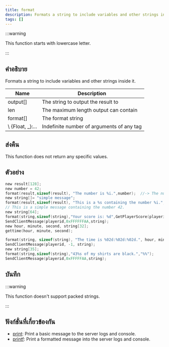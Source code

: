 ```yaml
---
title: format
description: Formats a string to include variables and other strings inside it.
tags: []
---
```


:::warning

This function starts with lowercase letter.

:::

## คำอธิบาย

Formats a string to include variables and other strings inside it.

| Name           | Description                               |
| -------------- | ----------------------------------------- |
| output[]       | The string to output the result to        |
| len            | The maximum length output can contain     |
| format[]       | The format string                         |
\ \{Float, _}:... | Indefinite number of arguments of any tag |

## ส่งคืน

This function does not return any specific values.

## ตัวอย่าง

```c
new result[128];
new number = 42;
format(result,sizeof(result), "The number is %i.",number);  //-> The number is 42.
new string[]= "simple message";
format(result,sizeof(result), "This is a %s containing the number %i.", string, number);
// This is a simple message containing the number 42.
new string[64];
format(string,sizeof(string),"Your score is: %d",GetPlayerScore(playerid));
SendClientMessage(playerid,0xFFFFFFAA,string);
new hour, minute, second, string[32];
gettime(hour, minute, second);

format(string, sizeof(string), "The time is %02d:%02d:%02d.", hour, minute, second); // will output something like 09:45:02
SendClientMessage(playerid, -1, string);
new string[35];
format(string,sizeof(string),"43%s of my shirts are black.","%%");
SendClientMessage(playerid,0xFFFFFAA,string);
```

## บันทึก

:::warning

This function doesn't support packed strings.

:::

## ฟังก์ชั่นที่เกี่ยวข้องกัน

- [print](../functions/print): Print a basic message to the server logs and console.
- [printf](../functions/printf): Print a formatted message into the server logs and console.
